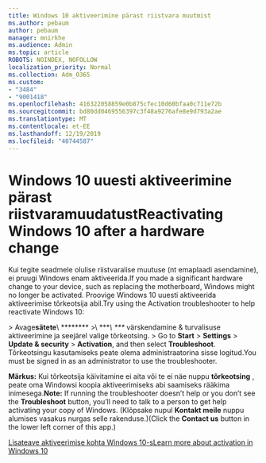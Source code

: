 ```yaml
---
title: Windows 10 aktiveerimine pärast riistvara muutmist
ms.author: pebaum
author: pebaum
manager: mnirkhe
ms.audience: Admin
ms.topic: article
ROBOTS: NOINDEX, NOFOLLOW
localization_priority: Normal
ms.collection: Adm_O365
ms.custom:
- "3484"
- "9001418"
ms.openlocfilehash: 416322058859e0b875cfec10d60bfaa0c711e72b
ms.sourcegitcommit: bd80dd0469556397c3f48a9276afe8e9d793a2ae
ms.translationtype: MT
ms.contentlocale: et-EE
ms.lasthandoff: 12/19/2019
ms.locfileid: "40744587"
---
```

# <a name="reactivating-windows-10-after-a-hardware-change"></a><span data-ttu-id="4a2ba-102">Windows 10 uuesti aktiveerimine pärast riistvaramuudatust</span><span class="sxs-lookup"><span data-stu-id="4a2ba-102">Reactivating Windows 10 after a hardware change</span></span>

<span data-ttu-id="4a2ba-103">Kui tegite seadmele olulise riistvaralise muutuse (nt emaplaadi asendamine), ei pruugi Windows enam aktiveerida.</span><span class="sxs-lookup"><span data-stu-id="4a2ba-103">If you made a significant hardware change to your device, such as replacing the motherboard, Windows might no longer be activated.</span></span> <span data-ttu-id="4a2ba-104">Proovige Windows 10 uuesti aktiveerida aktiveerimise tõrkeotsija abil.</span><span class="sxs-lookup"><span data-stu-id="4a2ba-104">Try using the Activation troubleshooter to help reactivate Windows 10:</span></span>

<span data-ttu-id="4a2ba-105"> > Avage**sätete**\ \*\*\*\*\*\*\** >\ \*\*\**\ \*\*\** värskendamine & turvalisuse aktiveerimine ja seejärel valige tõrkeotsing. > </span><span class="sxs-lookup"><span data-stu-id="4a2ba-105">Go to **Start** > **Settings** > **Update & security** > **Activation**, and then select **Troubleshoot**.</span></span> <span data-ttu-id="4a2ba-106">Tõrkeotsingu kasutamiseks peate olema administraatorina sisse logitud.</span><span class="sxs-lookup"><span data-stu-id="4a2ba-106">You must be signed in as an administrator to use the troubleshooter.</span></span>

<span data-ttu-id="4a2ba-107">**Märkus:** Kui tõrkeotsija käivitamine ei aita või te ei näe nuppu **tõrkeotsing** , peate oma Windowsi koopia aktiveerimiseks abi saamiseks rääkima inimesega.</span><span class="sxs-lookup"><span data-stu-id="4a2ba-107">**Note:** If running the troubleshooter doesn’t help or you don’t see the **Troubleshoot** button, you’ll need to talk to a person to get help activating your copy of Windows.</span></span> <span data-ttu-id="4a2ba-108">(Klõpsake nupul **Kontakt meile** nuppu alumises vasakus nurgas selle rakenduse.)</span><span class="sxs-lookup"><span data-stu-id="4a2ba-108">(Click the **Contact us** button in the lower left corner of this app.)</span></span>

[<span data-ttu-id="4a2ba-109">Lisateave aktiveerimise kohta Windows 10-s</span><span class="sxs-lookup"><span data-stu-id="4a2ba-109">Learn more about activation in Windows 10</span></span>](https://support.microsoft.com/help/12440/windows-10-activate)
